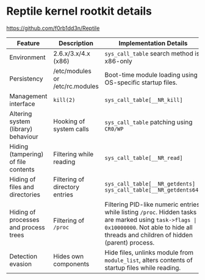 # Reptile kernel rootkit details

https://github.com/f0rb1dd3n/Reptile
  
| Feature | Description | Implementation Details |
| --- | --- | --- |
| Environment | 2.6.x/3.x/4.x (x86) | `sys_call_table` search method is x86-only |
| Persistency | /etc/modules or /etc/rc.modules | Boot-time module loading using OS-specific startup files.  |
| Management interface | `kill(2)` | `sys_call_table[__NR_kill]` |
| Altering system (library) behaviour | Hooking of system calls | `sys_call_table` patching using `CR0/WP`   |
| Hiding (tampering) of file contents | Filtering while reading | `sys_call_table[__NR_read]` |
| Hiding of files and directories | Filtering of directory entries | `sys_call_table[__NR_getdents]`  `sys_call_table[__NR_getdents64]` |
| Hiding of processes and process trees | Filtering of `/proc` | Filtering PID-like numeric entries while listing `/proc`. Hidden tasks are marked using `task->flags \| 0x10000000`. Not able to hide all threads and children of hidden (parent) process. |
| Detection evasion | Hides own components | Hide files, unlinks module from `module_list`, alters contents of startup files while reading.  |
